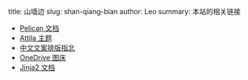 title: 山墙边
slug: shan-qiang-bian
author: Leo
summary: 本站的相关链接

- [Pelican 文档](https://docs.getpelican.com/en/latest/index.html)
- [Attila 主题](https://github.com/arulrajnet/attila)
- [中文文案排版指北](https://www.w3cschool.cn/vgprrs/)
- [OneDrive 图床](https://harrisoff.github.io/onedrive-image-hosting)
- [Jinja2 文档](http://docs.jinkan.org/docs/jinja2/index.html)
  
  
  
  
  
  
  
  
  
  
  
  